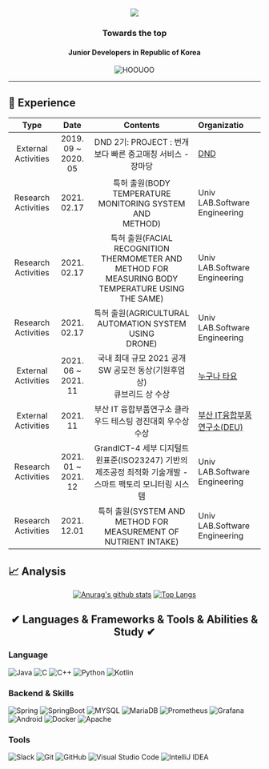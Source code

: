 <!--![header](https://capsule-render.vercel.app/api?type=waving&color=auto&height=200&section=header&text=PARK%20SUNO%20HO&fontSize=90&animation=twinkling&fontColor=c9d1d9)--> 
<h1 align="center">
  <a href="https://git.io/typing-svg">
    <img src = "https://readme-typing-svg.herokuapp.com?size=30&center=true&vCenter=true&lines=I'm+Park+Sungho+%F0%9F%91%8B;">
  </a>
</h1>
<h3 align ="center"> Towards the top </h3>
<h4 align = "center"> Junior Developers in Republic of Korea</h4>
<p align="center"> <img src="https://komarev.com/ghpvc/?username=HOOUOO&label=PROFILE+VIEWS" alt="HOOUOO"> 
<hr>

## 📆 Experience

|        Type         |          Date           |                           Contents                           | Organizatio                                                  |
| :-----------------: | :---------------------: | :----------------------------------------------------------: | :----------------------------------------------------------- |
| External Activities | 2019. 09 ~</br>2020. 05 |  DND 2기: PROJECT : 번개보다 빠른 중고매칭 서비스 - 장마당   | [DND](https://dnd.ac/)                                       |
| Research Activities |       2021. 02.17       | 특허 출원(BODY TEMPERATURE MONITORING SYSTEM AND<br/>METHOD) | Univ LAB.Software Engineering                                |
| Research Activities |       2021. 02.17       | 특허 출원(FACIAL RECOGNITION<br/>THERMOMETER AND METHOD FOR MEASURING BODY TEMPERATURE USING THE SAME) | Univ LAB.Software Engineering                                |
| Research Activities |       2021. 02.17       |  특허 출원(AGRICULTURAL AUTOMATION SYSTEM USING<br/>DRONE)   | Univ LAB.Software Engineering                                |
| External Activities | 2021. 06 ~</br>2021. 11 | 국내 최대 규모 2021 공개 SW 공모전 동상(기원후업상)<br />큐브리드  상 수상 | [누구나 타요](https://www.oss.kr/dev_competition_activities/show/1410e6c2-8939-4806-8e81-16058edba58b?page=2) |
| External Activities |        2021. 11         | 부산 IT 융합부품연구소 클라우드 테스팅 경진대회 우수상 수상  | [부산 IT융합부품연구소(DEU)](https://www.cidi.re.kr/bbs/board.php?bo_table=notice&wr_id=72) |
| Research Activities | 2021. 01 ~</br>2021. 12 | GrandICT-4 세부 디지털트윈표준(ISO23247) 기반의제조공정 최적화 기술개발 - 스마트 팩토리 모니터링 시스템 | Univ LAB.Software Engineering                                |
| Research Activities |       2021. 12.01       | 특허 출원(SYSTEM AND METHOD FOR MEASUREMENT OF<br/>NUTRIENT INTAKE) | Univ LAB.Software Engineering                                |


## 📈 Analysis
<div align=center>
 <div>
  
  [![Anurag's github stats](https://github-readme-stats.vercel.app/api?username=Hoouoo)](https://github.com/anuraghazra/github-readme-stats)
  [![Top Langs](https://github-readme-stats.vercel.app/api/top-langs/?username=Hoouoo&layout=compact)](https://github.com/anuraghazra/github-readme-stats)
  </div>
</div>


<h2 align="center">✔ Languages & Frameworks & Tools & Abilities & Study ✔</h2>  

### Language  
![Java](https://img.shields.io/badge/Java-FE2E2E?style=flat-square&logo=Java&logoColor=white)
![C](https://img.shields.io/badge/C-A8B9CC?style=flat-square&logo=C&logoColor=white)
![C++](https://img.shields.io/badge/C++-00599C?style=flat-square&logo=C%2B%2B&logoColor=white)
![Python](https://img.shields.io/badge/Python-3776AB?style=flat-square&logo=Python&logoColor=white)
![Kotlin](https://img.shields.io/badge/Kotlin-7F52FF?style=flat-square&logo=Kotlin&logoColor=white)

### Backend & Skills
![Spring](https://img.shields.io/badge/Spring-6DB33F?style=flat-square&logo=jQuery&logoColor=white)
![SpringBoot](https://img.shields.io/badge/SpringBoot-6DB33F?style=flat-square&logo=SpringBoot&logoColor=white)
![MYSQL](https://img.shields.io/badge/MySQL-4479A1?style=flat-square&logo=MySQL&logoColor=white)
![MariaDB](https://img.shields.io/badge/MariaDB-003545?style=flat-square&logo=MariaDB&logoColor=white)
![Prometheus](https://img.shields.io/badge/Prometheus-BD1C2B?style=flat-square&logo=Prometheus&logoColor=white)
![Grafana](https://img.shields.io/badge/Grafana-F46800?style=flat-square&logo=Grafana&logoColor=white)
![Android](https://img.shields.io/badge/Android-3DDC84?style=flat-square&logo=Android&logoColor=white)
![Docker](https://img.shields.io/badge/Docker-2496ED?style=flat-square&logo=Docker&logoColor=white)
![Apache](https://img.shields.io/badge/Apache-D22128?style=flat-square&logo=Apache&logoColor=white)


### Tools
![Slack](https://img.shields.io/badge/Slack-E34F26?style=flat-square&logo=HTML5&logoColor=white)
![Git](https://img.shields.io/badge/Git-F05032?style=flat-square&logo=Git&logoColor=white)
![GitHub](https://img.shields.io/badge/GitHub-FFFFFF?style=flat-square&logo=GitHub&logoColor=black)
![Visual Studio Code](https://img.shields.io/badge/Visual_Studio_Code-007ACC?style=flat-square&logo=Visual-Studio-Code&logoColor=white)
![IntelliJ IDEA](https://img.shields.io/badge/IntelliJ_IDEA-E34F26?style=flat-square&logo=IntelliJ-IDEA&logoColor=white)



<!--|Type|Date|Contents|Organization|
|Student|2017.03 ~ 2023.2|Department of Computer Software Engineering|Dongeui University| -->
<!--h2 align="center"> Todo💦 </h2>  
<img src="https://img.shields.io/badge/React-61DAFB?style=flat-square&logo=React&logoColor=white" /-->

<!--
**Hoouoo/Hoouoo** is a ✨ _special_ ✨ repository because its `README.md` (this file) appears on your GitHub profile.

Here are some ideas to get you started:

- 🔭 I’m currently working on ...
- 🌱 I’m currently learning ...
- 👯 I’m looking to collaborate on ...
- 🤔 I’m looking for help with ...
- 💬 Ask me about ...
- 📫 How to reach me: ...
- 😄 Pronouns: ...
- ⚡ Fun fact: ...
-->
